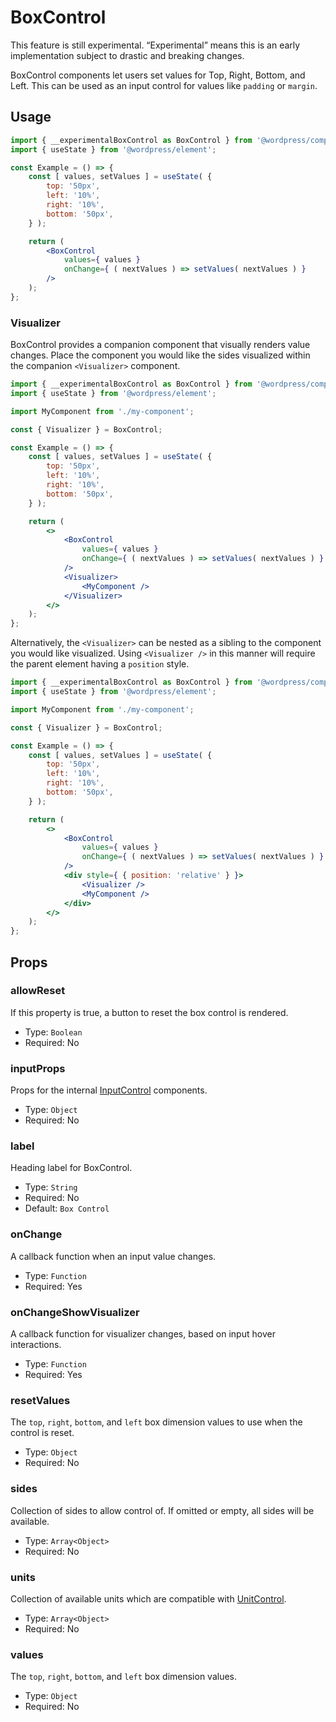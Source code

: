 # BoxControl

<div class="callout callout-alert">
This feature is still experimental. “Experimental” means this is an early implementation subject to drastic and breaking changes.
</div>

BoxControl components let users set values for Top, Right, Bottom, and Left. This can be used as an input control for values like `padding` or `margin`.

## Usage

```jsx
import { __experimentalBoxControl as BoxControl } from '@wordpress/components';
import { useState } from '@wordpress/element';

const Example = () => {
	const [ values, setValues ] = useState( {
		top: '50px',
		left: '10%',
		right: '10%',
		bottom: '50px',
	} );

	return (
		<BoxControl
			values={ values }
			onChange={ ( nextValues ) => setValues( nextValues ) }
		/>
	);
};
```

### Visualizer

BoxControl provides a companion component that visually renders value changes. Place the component you would like the sides visualized within the companion `<Visualizer>` component.

```jsx
import { __experimentalBoxControl as BoxControl } from '@wordpress/components';
import { useState } from '@wordpress/element';

import MyComponent from './my-component';

const { Visualizer } = BoxControl;

const Example = () => {
	const [ values, setValues ] = useState( {
		top: '50px',
		left: '10%',
		right: '10%',
		bottom: '50px',
	} );

	return (
		<>
			<BoxControl
				values={ values }
				onChange={ ( nextValues ) => setValues( nextValues ) }
			/>
			<Visualizer>
				<MyComponent />
			</Visualizer>
		</>
	);
};
```

Alternatively, the `<Visualizer>` can be nested as a sibling to the component you would like visualized. Using `<Visualizer />` in this manner will require the parent element having a `position` style.

```jsx
import { __experimentalBoxControl as BoxControl } from '@wordpress/components';
import { useState } from '@wordpress/element';

import MyComponent from './my-component';

const { Visualizer } = BoxControl;

const Example = () => {
	const [ values, setValues ] = useState( {
		top: '50px',
		left: '10%',
		right: '10%',
		bottom: '50px',
	} );

	return (
		<>
			<BoxControl
				values={ values }
				onChange={ ( nextValues ) => setValues( nextValues ) }
			/>
			<div style={ { position: 'relative' } }>
				<Visualizer />
				<MyComponent />
			</div>
		</>
	);
};
```

## Props
### allowReset

If this property is true, a button to reset the box control is rendered.

- Type: `Boolean`
- Required: No

### inputProps

Props for the internal [InputControl](../input-control) components.

-   Type: `Object`
-   Required: No

### label

Heading label for BoxControl.

-   Type: `String`
-   Required: No
-   Default: `Box Control`

### onChange

A callback function when an input value changes.

-   Type: `Function`
-   Required: Yes

### onChangeShowVisualizer

A callback function for visualizer changes, based on input hover interactions.

-   Type: `Function`
-   Required: Yes

### resetValues

The `top`, `right`, `bottom`, and `left` box dimension values to use when the control is reset.

-   Type: `Object`
-   Required: No

### sides

Collection of sides to allow control of. If omitted or empty, all sides will be available.

-   Type: `Array<Object>`
-   Required: No

### units

Collection of available units which are compatible with [UnitControl](../unit-control).

-   Type: `Array<Object>`
-   Required: No

### values

The `top`, `right`, `bottom`, and `left` box dimension values.

-   Type: `Object`
-   Required: No
